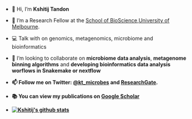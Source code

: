 - 👋 Hi, I’m <b>Kshitij Tandon</b>
- 👀 I’m a Research Fellow at the [School of BioScience,University of Melbourne](https://findanexpert.unimelb.edu.au/profile/880742-kshitij-tandon).
- :computer: Talk with on genomics, metagenomics, microbiome and bioinformatics 
- 💞️ I’m looking to collaborate on <b>microbiome data analysis</b>, <b>metagenome binning algorithms</b> and <b>developing bioinformatics data analysis worflows in <b>Snakemake or nextflow</b>
- 📫 Follow me on Twitter: [@kt_microbes](https://twitter.com/kt_microbes) and [ResearchGate](https://www.researchgate.net/profile/Kshitij-Tandon).
- :books: You can view my publications on [Google Scholar](https://scholar.google.com/citations?user=99vbd9cAAAAJ&hl=en)

- [![Kshitij's github stats](https://github-readme-stats.vercel.app/api?username=kshitijtandon)](https://github.com/kshitijtandon/github-readme-stats)
<!---
kshitijtandon/kshitijtandon is a ✨ special ✨ repository because its `README.md` (this file) appears on your GitHub profile.
You can click the Preview link to take a look at your changes.
--->
